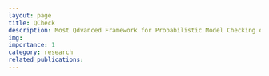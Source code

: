 ```yaml
---
layout: page
title: QCheck
description: Most Qdvanced Framework for Probabilistic Model Checking of Quantum Programs
img:
importance: 1
category: research
related_publications: 
---
```


